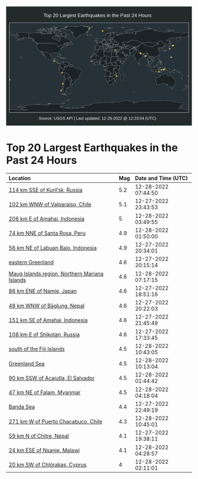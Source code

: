![Map](./map.png)

# Top 20 Largest Earthquakes in the Past 24 Hours

| Location | Mag | Date and Time (UTC) |
|:---|:---|:---|
| [114 km SSE of Kuril’sk, Russia](https://earthquake.usgs.gov/earthquakes/eventpage/us7000j0l1) | 5.2 | 12-28-2022 07:44:50 |
| [102 km WNW of Valparaíso, Chile](https://earthquake.usgs.gov/earthquakes/eventpage/us7000j0jh) | 5.1 | 12-27-2022 23:43:53 |
| [206 km E of Amahai, Indonesia](https://earthquake.usgs.gov/earthquakes/eventpage/us7000j0kg) | 5 | 12-28-2022 03:49:55 |
| [74 km NNE of Santa Rosa, Peru](https://earthquake.usgs.gov/earthquakes/eventpage/us7000j0k1) | 4.9 | 12-28-2022 01:50:00 |
| [56 km NE of Labuan Bajo, Indonesia](https://earthquake.usgs.gov/earthquakes/eventpage/us7000j0i7) | 4.9 | 12-27-2022 20:34:01 |
| [eastern Greenland](https://earthquake.usgs.gov/earthquakes/eventpage/us7000j0i2) | 4.6 | 12-27-2022 20:15:14 |
| [Maug Islands region, Northern Mariana Islands](https://earthquake.usgs.gov/earthquakes/eventpage/us7000j0kx) | 4.6 | 12-28-2022 07:17:15 |
| [86 km ENE of Namie, Japan](https://earthquake.usgs.gov/earthquakes/eventpage/us7000j0ey) | 4.6 | 12-27-2022 18:51:16 |
| [48 km WNW of Bāglung, Nepal](https://earthquake.usgs.gov/earthquakes/eventpage/us7000j0i3) | 4.6 | 12-27-2022 20:22:03 |
| [151 km SE of Amahai, Indonesia](https://earthquake.usgs.gov/earthquakes/eventpage/us7000j0iw) | 4.6 | 12-27-2022 21:45:49 |
| [108 km E of Shikotan, Russia](https://earthquake.usgs.gov/earthquakes/eventpage/us7000j0en) | 4.6 | 12-27-2022 17:33:45 |
| [south of the Fiji Islands](https://earthquake.usgs.gov/earthquakes/eventpage/us7000j0ls) | 4.5 | 12-28-2022 10:43:05 |
| [Greenland Sea](https://earthquake.usgs.gov/earthquakes/eventpage/us7000j0lq) | 4.5 | 12-28-2022 10:13:04 |
| [90 km SSW of Acajutla, El Salvador](https://earthquake.usgs.gov/earthquakes/eventpage/us7000j0k0) | 4.5 | 12-28-2022 01:44:42 |
| [47 km NE of Falam, Myanmar](https://earthquake.usgs.gov/earthquakes/eventpage/us7000j0kh) | 4.5 | 12-28-2022 04:18:04 |
| [Banda Sea](https://earthquake.usgs.gov/earthquakes/eventpage/us7000j0j5) | 4.4 | 12-27-2022 22:49:19 |
| [271 km W of Puerto Chacabuco, Chile](https://earthquake.usgs.gov/earthquakes/eventpage/us7000j0lw) | 4.3 | 12-28-2022 10:45:01 |
| [59 km N of Chitre, Nepal](https://earthquake.usgs.gov/earthquakes/eventpage/us7000j0hw) | 4.1 | 12-27-2022 19:38:11 |
| [24 km ESE of Nsanje, Malawi](https://earthquake.usgs.gov/earthquakes/eventpage/us7000j0kk) | 4.1 | 12-28-2022 04:28:57 |
| [20 km SW of Chlórakas, Cyprus](https://earthquake.usgs.gov/earthquakes/eventpage/us7000j0k7) | 4 | 12-28-2022 02:11:01 |
